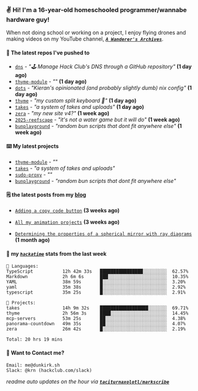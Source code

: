 ### ✌️ Hi! I'm a 16-year-old homeschooled programmer/wannabe hardware guy!

When not doing school or working on a project, I enjoy flying drones and making videos on my YouTube channel, [**_`A Wanderer's Archives`_**](https://youtube.com/@wanderer.archives).

#### 👷 The latest repos I've pushed to

- [`dns`](https://github.com/hackclub/dns) - _"🕹 Manage Hack Club's DNS through a GitHub repository"_ **(1 day ago)**
- [`thyme-module`](https://github.com/taciturnaxolotl/thyme-module) - _""_ **(1 day ago)**
- [`dots`](https://github.com/taciturnaxolotl/dots) - _"Kieran's opinionated (and probably slightly dumb) nix config"_ **(1 day ago)**
- [`thyme`](https://github.com/taciturnaxolotl/thyme) - _"my custom split keyboard 🫶"_ **(1 day ago)**
- [`takes`](https://github.com/taciturnaxolotl/takes) - _"a system of takes and uploads"_ **(1 day ago)**
- [`zera`](https://github.com/taciturnaxolotl/zera) - _"my new site v4?"_ **(1 week ago)**
- [`2025-reefscape`](https://github.com/df1317/2025-reefscape) - _"it's not a water game but it will do"_ **(1 week ago)**
- [`bunplayground`](https://github.com/taciturnaxolotl/bunplayground) - _"random bun scripts that dont fit anywhere else"_ **(1 week ago)**

#### ⌨️ My latest projects

- [`thyme-module`](https://github.com/taciturnaxolotl/thyme-module) - _""_
- [`takes`](https://github.com/taciturnaxolotl/takes) - _"a system of takes and uploads"_
- [`sudo-proxy`](https://github.com/taciturnaxolotl/sudo-proxy) - _""_
- [`bunplayground`](https://github.com/taciturnaxolotl/bunplayground) - _"random bun scripts that dont fit anywhere else"_

#### 🗒️ the latest posts from my [blog](https://dunkirk.sh)

- [`Adding a copy code button`](https://dunkirk.sh/blog/adding-a-copy-button/) **(3 weeks ago)**

- [`All my animation projects`](https://dunkirk.sh/blog/my-animations/) **(3 weeks ago)**

- [`Determining the properties of a spherical mirror with ray diagrams`](https://dunkirk.sh/blog/spherical-ray-diagrams/) **(1 month ago)**



#### 📡 my [_`hackatime`_](https://waka.hackclub.com) stats from the last week

```text
💾 Languages:
TypeScript           12h 42m 33s   ████████████████░░░░░░░░░  62.57%
Markdown             2h 6m 6s      ███░░░░░░░░░░░░░░░░░░░░░░  10.35%
YAML                 38m 59s       █░░░░░░░░░░░░░░░░░░░░░░░░  3.20%
yaml                 35m 38s       █░░░░░░░░░░░░░░░░░░░░░░░░  2.92%
typescript           35m 25s       █░░░░░░░░░░░░░░░░░░░░░░░░  2.91%

💼 Projects:
takes                14h 9m 32s    ██████████████████░░░░░░░  69.71%
thyme                2h 56m 3s     ████░░░░░░░░░░░░░░░░░░░░░  14.45%
mcp-servers          53m 25s       ██░░░░░░░░░░░░░░░░░░░░░░░  4.38%
panorama-countdown   49m 35s       ██░░░░░░░░░░░░░░░░░░░░░░░  4.07%
zera                 26m 42s       █░░░░░░░░░░░░░░░░░░░░░░░░  2.19%

Total: 20 hrs 19 mins
```

#### 📮 Want to Contact me?

```text
Email: me@dunkirk.sh
Slack: @krn (hackclub.com/slack)
```

_readme auto updates on the hour via [**`taciturnaxolotl/markscribe`**](https://github.com/taciturnaxolotl/markscribe)_
